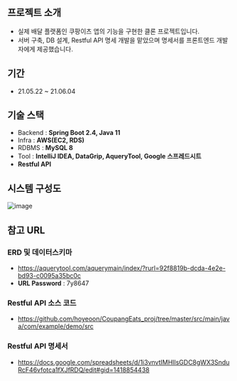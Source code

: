 ## 프로젝트 소개
- 실제 배달 플랫폼인 쿠팡이츠 앱의 기능을 구현한 클론 프로젝트입니다.
- 서버 구축, DB 설계, Restful API 명세 개발을 맡았으며 명세서를 프론트엔드 개발자에게 제공했습니다.
## 기간
- 21.05.22 ~ 21.06.04
## 기술 스택
- Backend : **Spring Boot 2.4, Java 11**
- Infra : **AWS(EC2, RDS)**
- RDBMS : **MySQL 8**
- Tool : **IntelliJ IDEA, DataGrip, AqueryTool, Google 스프레드시트**
- **Restful API**
## 시스템 구성도
![image](https://user-images.githubusercontent.com/63137585/145401158-e58c7ec6-f3cc-421c-b299-ccddc3d8b870.png)
## 참고 URL
### ERD 및 데이터스키마
- https://aquerytool.com/aquerymain/index/?rurl=92f8819b-dcda-4e2e-bd93-c0095a35bc0c
- **URL Password** : 7y8647
### Restful API 소스 코드
- https://github.com/hoyeoon/CoupangEats_proj/tree/master/src/main/java/com/example/demo/src
### Restful API 명세서
- https://docs.google.com/spreadsheets/d/1i3vnvtIMHIlsGDC8gWX3SnduRcF46vfotca1fXJfRDQ/edit#gid=1418854438
